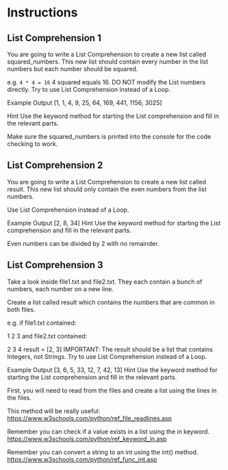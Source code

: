 # Instructions

## List Comprehension 1

You are going to write a List Comprehension to create a new list called squared_numbers. This new list should contain every number in the list numbers but each number should be squared.

e.g. `4 * 4 = 16`
4 squared equals 16.
DO NOT modify the List numbers directly. Try to use List Comprehension instead of a Loop.

Example Output
[1, 1, 4, 9, 25, 64, 169, 441, 1156, 3025]

Hint
Use the keyword method for starting the List comprehension and fill in the relevant parts.

Make sure the squared_numbers is printed into the console for the code checking to work.

## List Comprehension 2

You are going to write a List Comprehension to create a new list called result. This new list should only contain the even numbers from the list numbers.

Use List Comprehension instead of a Loop.

Example Output
[2, 8, 34]
Hint
Use the keyword method for starting the List comprehension and fill in the relevant parts.

Even numbers can be divided by 2 with no remainder.

## List Comprehension 3

Take a look inside file1.txt and file2.txt. They each contain a bunch of numbers, each number on a new line.

Create a list called result which contains the numbers that are common in both files.

e.g. if file1.txt contained:

1
2
3
and file2.txt contained:

2
3
4
result = [2, 3]
IMPORTANT: The result should be a list that contains Integers, not Strings. Try to use List Comprehension instead of a Loop.

Example Output
[3, 6, 5, 33, 12, 7, 42, 13]
Hint
Use the keyword method for starting the List comprehension and fill in the relevant parts.

First, you will need to read from the files and create a list using the lines in the files.

This method will be really useful: https://www.w3schools.com/python/ref_file_readlines.asp

Remember you can check if a value exists in a list using the in keyword. https://www.w3schools.com/python/ref_keyword_in.asp

Remember you can convert a string to an int using the int() method. https://www.w3schools.com/python/ref_func_int.asp